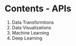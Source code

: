 # Contents - APIs
1. Data Transformtions 
2. Data Visualizations 
3. Machine Learning 
4. Deep Learning
